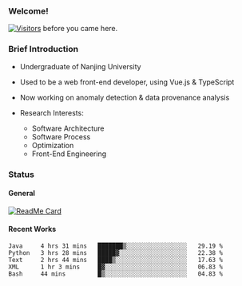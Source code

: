 ### Welcome!

[![Visitors](https://visitor-badge.laobi.icu/badge?page_id=HermitSun.HermitSun)]() before you came here.

### Brief Introduction

- Undergraduate of Nanjing University

- Used to be a web front-end developer, using Vue.js & TypeScript

- Now working on anomaly detection & data provenance analysis

- Research Interests: 
  - Software Architecture
  - Software Process
  - Optimization
  - Front-End Engineering

### Status

#### General

[![ReadMe Card](https://github-readme-stats.hermitsun.vercel.app/api?username=HermitSun&count_private=true&show_icons=true)]()

#### Recent Works

<!--START_SECTION:waka-->
```text
Java     4 hrs 31 mins   ███████▒░░░░░░░░░░░░░░░░░   29.19 % 
Python   3 hrs 28 mins   █████▓░░░░░░░░░░░░░░░░░░░   22.38 % 
Text     2 hrs 44 mins   ████▒░░░░░░░░░░░░░░░░░░░░   17.63 % 
XML      1 hr 3 mins     █▓░░░░░░░░░░░░░░░░░░░░░░░   06.83 % 
Bash     44 mins         █▒░░░░░░░░░░░░░░░░░░░░░░░   04.83 % 
```
<!--END_SECTION:waka-->
